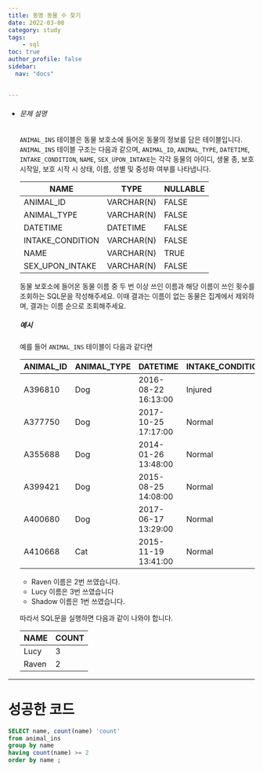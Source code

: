 ```yaml
---
title: 동명 동물 수 찾기
date: 2022-03-08
category: study
tags:
    - sql
toc: true
author_profile: false
sidebar:
  nav: "docs"


---
```


- ###### 문제 설명

  `ANIMAL_INS` 테이블은 동물 보호소에 들어온 동물의 정보를 담은 테이블입니다. `ANIMAL_INS` 테이블 구조는 다음과 같으며, `ANIMAL_ID`, `ANIMAL_TYPE`, `DATETIME`, `INTAKE_CONDITION`, `NAME`, `SEX_UPON_INTAKE`는 각각 동물의 아이디, 생물 종, 보호 시작일, 보호 시작 시 상태, 이름, 성별 및 중성화 여부를 나타냅니다.
  
  | NAME             | TYPE       | NULLABLE |
  | ---------------- | ---------- | -------- |
  | ANIMAL_ID        | VARCHAR(N) | FALSE    |
  | ANIMAL_TYPE      | VARCHAR(N) | FALSE    |
  | DATETIME         | DATETIME   | FALSE    |
  | INTAKE_CONDITION | VARCHAR(N) | FALSE    |
  | NAME             | VARCHAR(N) | TRUE     |
  | SEX_UPON_INTAKE  | VARCHAR(N) | FALSE    |
  
  동물 보호소에 들어온 동물 이름 중 두 번 이상 쓰인 이름과 해당 이름이 쓰인 횟수를 조회하는 SQL문을 작성해주세요. 이때 결과는 이름이 없는 동물은 집계에서 제외하며, 결과는 이름 순으로 조회해주세요.
  
  ##### 예시
  
  예를 들어 `ANIMAL_INS` 테이블이 다음과 같다면
  
  | ANIMAL_ID | ANIMAL_TYPE | DATETIME            | INTAKE_CONDITION | NAME   | SEX_UPON_INTAKE |
  | --------- | ----------- | ------------------- | ---------------- | ------ | --------------- |
  | A396810   | Dog         | 2016-08-22 16:13:00 | Injured          | Raven  | Spayed Female   |
  | A377750   | Dog         | 2017-10-25 17:17:00 | Normal           | Lucy   | Spayed Female   |
  | A355688   | Dog         | 2014-01-26 13:48:00 | Normal           | Shadow | Neutered Male   |
  | A399421   | Dog         | 2015-08-25 14:08:00 | Normal           | Lucy   | Spayed Female   |
  | A400680   | Dog         | 2017-06-17 13:29:00 | Normal           | Lucy   | Spayed Female   |
  | A410668   | Cat         | 2015-11-19 13:41:00 | Normal           | Raven  | Spayed Female   |
  
  - Raven 이름은 2번 쓰였습니다.
  - Lucy 이름은 3번 쓰였습니다
  - Shadow 이름은 1번 쓰였습니다.
  
  따라서 SQL문을 실행하면 다음과 같이 나와야 합니다.
  
  | NAME  | COUNT |
  | ----- | ----- |
  | Lucy  | 3     |
  | Raven | 2     |
  
  

------

# 성공한 코드

```sql
SELECT name, count(name) 'count'
from animal_ins 
group by name
having count(name) >= 2
order by name ;
```


